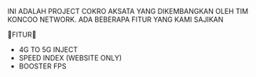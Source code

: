 INI ADALAH PROJECT COKRO AKSATA YANG DIKEMBANGKAN OLEH TIM KONCOO NETWORK. ADA BEBERAPA FITUR YANG KAMI SAJIKAN

🧨FITUR🧨
- 4G TO 5G INJECT
- SPEED INDEX (WEBSITE ONLY)
- BOOSTER FPS

